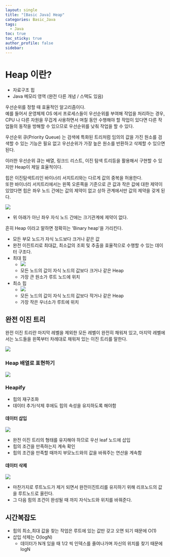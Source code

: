 ```yaml
---
layout: single
title: "[Basic Java] Heap"
categories: Basic_Java
tags:
  - Java
toc: true
toc_sticky: true
author_profile: false
sidebar:
---
```

# Heap 이란?

- 자료구조 힙
- Java 메모리 영역 (완전 다른 개념 / 스택도 있음)

우선순위를 정할 때 효율적인 알고리즘이다.  
예를 들어서 운영체제 OS 에서 프로세스들이 우선순위를 부여해 작업을 처리하는 경우, CPU 나 다른 자원을 무겁게 사용하면서 며칠 동안 수행해야 할 작업이 있다면 다른 작업들의 동작을 방해할 수 있으므로 우선순위를 낮춰 작업을 할 수 있다.  

우선순위 큐(Priority Queue) 는 검색에 특화된 트리처럼 임의의 값을 가진 원소를 검색할 수 있는 기능은 필요 없고 우선순위가 가장 높은 원소를 반환하고 삭제할 수 있으면 된다.   

이러한 우선순위 큐는 배열, 링크드 리스트, 이진 탐색 트리등을 활용해서 구현할 수 있지만 Heap이 제일 효율적이다.   

힙은 이진탐색트리인 바이너리 서치트리와는 다르게 값의 중복을 허용한다.  
또한 바이너리 서치트리에서는 왼쪽 오른쪽을 기준으로 큰 값과 작은 값에 대한 제약이 있었다면 힙은 좌우 노드 간에는 값의 제약이 없고 상하 관계에서만 값의 제약을 갖게 된다.   


![](https://i.imgur.com/t8HA3oE.png)


- 위 아래가 아닌 좌우 자식 노드 간에는 크기관계에 제약이 없다.



흔히 Heap 이라고 말하면 정확히는 'Binary heap'을 가리킨다.
- 모든 부모 노드가 자식 노드보다 크거나 같은 값
- 완전 이진트리로 최대값, 최소값의 조회 및 추출을 효율적으로 수행할 수 있는 데이터 구조다.
- 최대 힙 
	- ![](https://i.imgur.com/tNhhT3C.png)
	- 모든 노드의 값이 자식 노드의 값보다 크거나 같은 Heap
	- 가장 큰 원소가 루트 노드에 위치
- 최소 힙
	- ![](https://i.imgur.com/hujeAmU.png)
	- 모든 노드의 값이 자식 노드의 값보다 작거나 같은 Heap
	- 가장 작은 우너소가 루트에 위치

## 완전 이진 트리

완전 이진 트리란 마지막 레벨을 제외한 모든 레벨이 완전히 채워져 있고, 마지막 레벨에서는 노드들을 왼쪽부터 차례대로 채워져 있는 이진 트리를 말한다.

![](https://i.imgur.com/28juMVQ.png)

### Heap 배열로 표현하기

![](https://i.imgur.com/PFUVHYP.png)

### Heapify

- 힙의 재구조화
- 데이터 추가/삭제 후에도 힙의 속성을 유지하도록 해야함

#### 데이터 삽입

![](https://i.imgur.com/iSdUgvf.png)

- 완전 이진 트리의 형태를 유지해야 하므로 우선 leaf 노드에 삽입
- 힙의 조건을 만족하는지 계속 확인
- 힙의 조건을 만족할 때까지 부모노드와의 값을 바꿔주는 연산을 계속함

#### 데이터 삭제

![](https://i.imgur.com/6NgkqWz.png)

- 마찬가지로 루트노드가 제거 되면서 완전이진트리를 유지하기 위해 리프노드의 값을 루트노드로 올린다.
- 그 다음 힘의 조건이 완성될 때 까지 자식노드와 위치를 바꿔준다.

## 시간복잡도

- 힙의 최소,최대 값을 찾는 작업은 루트에 있는 값만 갖고 오면 되기 때문에 O(1)
- 삽입 삭제는 O(logN)
	- 데이터가 N개 있을 때 1/2 씩 인덱스를 줄여나가며 자신의 위치를 찾기 때문에 logN 